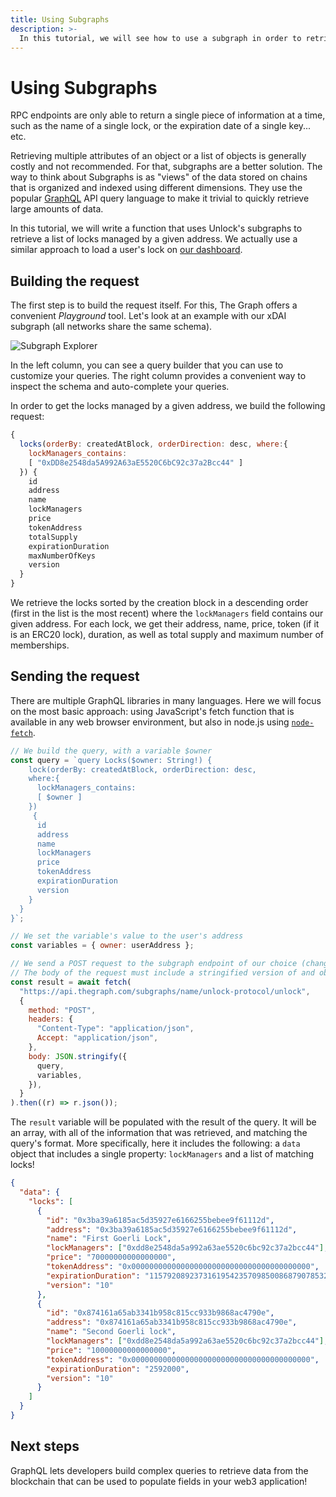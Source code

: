 ```yaml
---
title: Using Subgraphs
description: >-
  In this tutorial, we will see how to use a subgraph in order to retrieve large amounts of data from smart contracts.
---
```


# Using Subgraphs

RPC endpoints are only able to return a single piece of information at a time, such as the name of a single lock, or the expiration date of a single key... etc.

Retrieving multiple attributes of an object or a list of objects is generally costly and not recommended. For that, subgraphs are a better solution. The way to think about Subgraphs is as "views" of the data stored on chains that is organized and indexed using different dimensions. They use the popular [GraphQL](https://graphql.org) API query language to make it trivial to quickly retrieve large amounts of data.

In this tutorial, we will write a function that uses Unlock's subgraphs to retrieve a list of locks managed by a given address. We actually use a similar approach to load a user's lock on [our dashboard](https://app.unlock-protocol.com/dashboard).

## Building the request

The first step is to build the request itself. For this, The Graph offers a convenient _Playground_ tool. Let's look at an example with our xDAI subgraph (all networks share the same schema).

![Subgraph Explorer](/img/developers/subgraph-explorer.png)

In the left column, you can see a query builder that you can use to customize your queries. The right column provides a convenient way to inspect the schema and auto-complete your queries.

In order to get the locks managed by a given address, we build the following request:

```javascript
{
  locks(orderBy: createdAtBlock, orderDirection: desc, where:{
    lockManagers_contains:
    [ "0xDD8e2548da5A992A63aE5520C6bC92c37a2Bcc44" ]
  }) {
    id
    address
    name
    lockManagers
    price
    tokenAddress
    totalSupply
    expirationDuration
    maxNumberOfKeys
    version
  }
}
```

We retrieve the locks sorted by the creation block in a descending order (first in the list is the most recent) where the `lockManagers` field contains our given address. For each lock, we get their address, name, price, token (if it is an ERC20 lock), duration, as well as total supply and maximum number of memberships.

## Sending the request

There are multiple GraphQL libraries in many languages. Here we will focus on the most basic approach: using JavaScript's fetch function that is available in any web browser environment, but also in node.js using [`node-fetch`](https://www.npmjs.com/package/node-fetch).

```javascript
// We build the query, with a variable $owner
const query = `query Locks($owner: String!) {
    lock(orderBy: createdAtBlock, orderDirection: desc, 
    where:{
      lockManagers_contains: 
      [ $owner ]
    })
     {
      id
      address
      name
      lockManagers
      price 
      tokenAddress
      expirationDuration    
      version
    }
  }
}`;

// We set the variable's value to the user's address
const variables = { owner: userAddress };

// We send a POST request to the subgraph endpoint of our choice (change if using a different network!)
// The body of the request must include a stringified version of and object built with the query and variables
const result = await fetch(
  "https://api.thegraph.com/subgraphs/name/unlock-protocol/unlock",
  {
    method: "POST",
    headers: {
      "Content-Type": "application/json",
      Accept: "application/json",
    },
    body: JSON.stringify({
      query,
      variables,
    }),
  }
).then((r) => r.json());
```

The `result` variable will be populated with the result of the query. It will be an array, with all of the information that was retrieved, and matching the query's format. More specifically, here it includes the following: a `data` object that includes a single property: `lockManagers` and a list of matching locks!

```json
{
  "data": {
    "locks": [
      {
        "id": "0x3ba39a6185ac5d35927e6166255bebee9f61112d",
        "address": "0x3ba39a6185ac5d35927e6166255bebee9f61112d",
        "name": "First Goerli Lock",
        "lockManagers": ["0xdd8e2548da5a992a63ae5520c6bc92c37a2bcc44"],
        "price": "70000000000000000",
        "tokenAddress": "0x0000000000000000000000000000000000000000",
        "expirationDuration": "115792089237316195423570985008687907853269984665640564039457584007913129639935",
        "version": "10"
      },
      {
        "id": "0x874161a65ab3341b958c815cc933b9868ac4790e",
        "address": "0x874161a65ab3341b958c815cc933b9868ac4790e",
        "name": "Second Goerli lock",
        "lockManagers": ["0xdd8e2548da5a992a63ae5520c6bc92c37a2bcc44"],
        "price": "10000000000000000",
        "tokenAddress": "0x0000000000000000000000000000000000000000",
        "expirationDuration": "2592000",
        "version": "10"
      }
    ]
  }
}
```

## Next steps

GraphQL lets developers build complex queries to retrieve data from the blockchain that can be used to populate fields in your web3 application!
